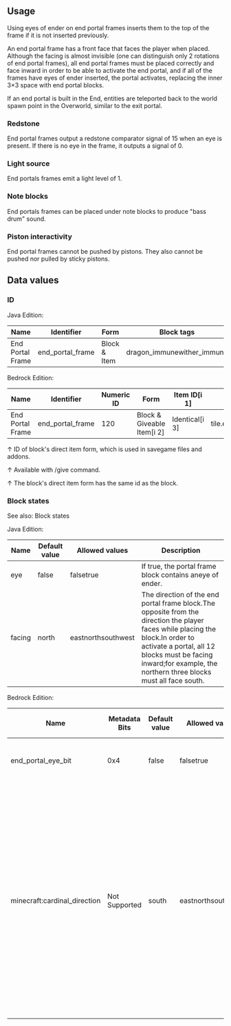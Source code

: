 ## Usage
Using eyes of ender on end portal frames inserts them to the top of the frame if it is not inserted previously.

An end portal frame has a front face that faces the player when placed. Although the facing is almost invisible (one can distinguish only 2 rotations of end portal frames), all end portal frames must be placed correctly and face inward in order to be able to activate the end portal, and if all of the frames have eyes of ender inserted, the portal activates, replacing the inner 3×3 space with end portal blocks.

If an end portal is built in the End, entities are teleported back to the world spawn point in the Overworld, similar to the exit portal.

### Redstone
End portal frames output a redstone comparator signal of 15 when an eye is present. If there is no eye in the frame, it outputs a signal of 0.

### Light source
End portals frames emit a light level of 1.

### Note blocks
End portals frames can be placed under note blocks to produce "bass drum" sound.

### Piston interactivity
End portal frames cannot be pushed by pistons. They also cannot be pushed nor pulled by sticky pistons.

## Data values
### ID
Java Edition:

| Name             | Identifier       | Form         | Block tags                 | Translation key                  |
|------------------|------------------|--------------|----------------------------|----------------------------------|
| End Portal Frame | end_portal_frame | Block & Item | dragon_immunewither_immune | block.minecraft.end_portal_frame |

Bedrock Edition:

| Name             | Identifier       | Numeric ID | Form                       | Item ID[i 1]   | Translation key            |
|------------------|------------------|------------|----------------------------|----------------|----------------------------|
| End Portal Frame | end_portal_frame | 120        | Block & Giveable Item[i 2] | Identical[i 3] | tile.end_portal_frame.name |


↑ ID of block's direct item form, which is used in savegame files and addons.

↑ Available with /give command.

↑ The block's direct item form has the same id as the block.


### Block states
See also: Block states

Java Edition:

| Name   | Default value | Allowed values     | Description                                                                                                                                                                                                                                         |
|--------|---------------|--------------------|-----------------------------------------------------------------------------------------------------------------------------------------------------------------------------------------------------------------------------------------------------|
| eye    | false         | falsetrue          | If true, the portal frame block contains aneye of ender.                                                                                                                                                                                            |
| facing | north         | eastnorthsouthwest | The direction of the end portal frame block.The opposite from the direction the player faces while placing the block.In order to activate a portal, all 12 blocks must be facing inward;for example, the northern three blocks must all face south. |

Bedrock Edition:

| Name                         | Metadata Bits | Default value | Allowed values     | Values forMetadata Bits | Description                                                                                                                                                                                                                                         |
|------------------------------|---------------|---------------|--------------------|-------------------------|-----------------------------------------------------------------------------------------------------------------------------------------------------------------------------------------------------------------------------------------------------|
| end_portal_eye_bit           | 0x4           | false         | falsetrue          | 01                      | If the portal frame block contains aneye of ender.                                                                                                                                                                                                  |
| minecraft:cardinal_direction | Not Supported | south         | eastnorthsouthwest | Unsupported             | The direction of the end portal frame block.The opposite from the direction the player faces while placing the block.In order to activate a portal, all 12 blocks must be facing inward;for example, the northern three blocks must all face south. |




